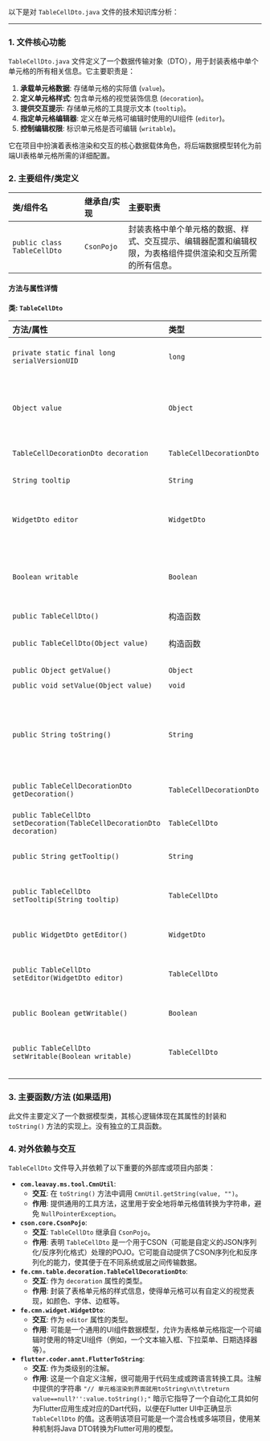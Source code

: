 以下是对 `TableCellDto.java` 文件的技术知识库分析：

---

### 1. 文件核心功能
`TableCellDto.java` 文件定义了一个数据传输对象（DTO），用于封装表格中单个单元格的所有相关信息。它主要职责是：

1.  **承载单元格数据**: 存储单元格的实际值 (`value`)。
2.  **定义单元格样式**: 包含单元格的视觉装饰信息 (`decoration`)。
3.  **提供交互提示**: 存储单元格的工具提示文本 (`tooltip`)。
4.  **指定单元格编辑器**: 定义在单元格可编辑时使用的UI组件 (`editor`)。
5.  **控制编辑权限**: 标识单元格是否可编辑 (`writable`)。

它在项目中扮演着表格渲染和交互的核心数据载体角色，将后端数据模型转化为前端UI表格单元格所需的详细配置。

### 2. 主要组件/类定义

| 类/组件名 | 继承自/实现 | 主要职责 |
| :--- | :--- | :--- |
| `public class TableCellDto` | `CsonPojo` | 封装表格中单个单元格的数据、样式、交互提示、编辑器配置和编辑权限，为表格组件提供渲染和交互所需的所有信息。 |

#### 方法与属性详情

**类: `TableCellDto`**

| 方法/属性 | 类型 | 描述 |
| :--- | :--- | :--- |
| `private static final long serialVersionUID` | `long` | Java序列化版本UID，用于序列化/反序列化兼容性。 |
| `Object value` | `Object` | 单元格的实际数据值。注释强调该值应实现 `toString()` 方法以用于界面显示。 |
| `TableCellDecorationDto decoration` | `TableCellDecorationDto` | 单元格的样式或装饰信息。 |
| `String tooltip` | `String` | 鼠标悬停时显示的工具提示内容。 |
| `WidgetDto editor` | `WidgetDto` | 单元格的编辑器组件配置，其优先级高于表头定义的编辑器。 |
| `Boolean writable` | `Boolean` | 指示单元格是否可编辑。此属性仅控制列编辑器，不影响 `editor` 字段本身。 |
| `public TableCellDto()` | 构造函数 | 默认构造函数。 |
| `public TableCellDto(Object value)` | 构造函数 | 带 `value` 参数的构造函数，用于快速创建单元格。 |
| `public Object getValue()` | `Object` | 获取单元格的值。 |
| `public void setValue(Object value)` | `void` | 设置单元格的值。 |
| `public String toString()` | `String` | 重写 `Object` 类的 `toString()` 方法，使用 `CmnUtil.getString` 将 `value` 转换为字符串，用于界面显示。 |
| `public TableCellDecorationDto getDecoration()` | `TableCellDecorationDto` | 获取单元格的装饰信息。 |
| `public TableCellDto setDecoration(TableCellDecorationDto decoration)` | `TableCellDto` | 设置单元格的装饰信息，返回当前对象以便链式调用。 |
| `public String getTooltip()` | `String` | 获取单元格的工具提示内容。 |
| `public TableCellDto setTooltip(String tooltip)` | `TableCellDto` | 设置单元格的工具提示内容，返回当前对象以便链式调用。 |
| `public WidgetDto getEditor()` | `WidgetDto` | 获取单元格的编辑器配置。 |
| `public TableCellDto setEditor(WidgetDto editor)` | `TableCellDto` | 设置单元格的编辑器配置，返回当前对象以便链式调用。 |
| `public Boolean getWritable()` | `Boolean` | 获取单元格是否可编辑的状态。 |
| `public TableCellDto setWritable(Boolean writable)` | `TableCellDto` | 设置单元格是否可编辑的状态，返回当前对象以便链式调用。 |

### 3. 主要函数/方法 (如果适用)
此文件主要定义了一个数据模型类，其核心逻辑体现在其属性的封装和 `toString()` 方法的实现上。没有独立的工具函数。

### 4. 对外依赖与交互
`TableCellDto` 文件导入并依赖了以下重要的外部库或项目内部类：

*   **`com.leavay.ms.tool.CmnUtil`**:
    *   **交互**: 在 `toString()` 方法中调用 `CmnUtil.getString(value, "")`。
    *   **作用**: 提供通用的工具方法，这里用于安全地将单元格值转换为字符串，避免 `NullPointerException`。
*   **`cson.core.CsonPojo`**:
    *   **交互**: `TableCellDto` 继承自 `CsonPojo`。
    *   **作用**: 表明 `TableCellDto` 是一个用于CSON（可能是自定义的JSON序列化/反序列化格式）处理的POJO。它可能自动提供了CSON序列化和反序列化的能力，使其便于在不同系统或层之间传输数据。
*   **`fe.cmn.table.decoration.TableCellDecorationDto`**:
    *   **交互**: 作为 `decoration` 属性的类型。
    *   **作用**: 封装了表格单元格的样式信息，使得单元格可以有自定义的视觉表现，如颜色、字体、边框等。
*   **`fe.cmn.widget.WidgetDto`**:
    *   **交互**: 作为 `editor` 属性的类型。
    *   **作用**: 可能是一个通用的UI组件数据模型，允许为表格单元格指定一个可编辑时使用的特定UI组件（例如，一个文本输入框、下拉菜单、日期选择器等）。
*   **`flutter.coder.annt.FlutterToString`**:
    *   **交互**: 作为类级别的注解。
    *   **作用**: 这是一个自定义注解，很可能用于代码生成或跨语言转换工具。注解中提供的字符串 `"// 单元格渲染到界面就用toString\n\t\treturn value==null?'':value.toString();"` 暗示它指导了一个自动化工具如何为Flutter应用生成对应的Dart代码，以便在Flutter UI中正确显示 `TableCellDto` 的值。这表明该项目可能是一个混合栈或多端项目，使用某种机制将Java DTO转换为Flutter可用的模型。

